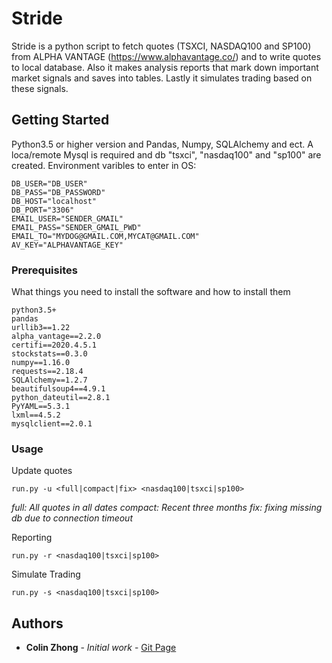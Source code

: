 # Stride

Stride is a python script to fetch quotes (TSXCI, NASDAQ100 and SP100) from ALPHA VANTAGE (https://www.alphavantage.co/) and to write quotes to local database. Also it makes analysis reports that mark down important market signals and saves into tables. Lastly it simulates trading based on these signals.

## Getting Started

Python3.5 or higher version and Pandas, Numpy, SQLAlchemy and ect.
A loca/remote Mysql is required and db "tsxci", "nasdaq100" and "sp100" are created.
Environment varibles to enter in OS:
```
DB_USER="DB_USER"
DB_PASS="DB_PASSWORD"
DB_HOST="localhost"
DB_PORT="3306"
EMAIL_USER="SENDER_GMAIL"
EMAIL_PASS="SENDER_GMAIL_PWD"
EMAIL_TO="MYDOG@GMAIL.COM,MYCAT@GMAIL.COM"
AV_KEY="ALPHAVANTAGE_KEY"
```

### Prerequisites

What things you need to install the software and how to install them

```
python3.5+
pandas
urllib3==1.22
alpha_vantage==2.2.0
certifi==2020.4.5.1
stockstats==0.3.0
numpy==1.16.0
requests==2.18.4
SQLAlchemy==1.2.7
beautifulsoup4==4.9.1
python_dateutil==2.8.1
PyYAML==5.3.1
lxml==4.5.2
mysqlclient==2.0.1

```


### Usage

Update quotes

```
run.py -u <full|compact|fix> <nasdaq100|tsxci|sp100>
```
*full: All quotes in all dates
compact: Recent three months
fix: fixing missing db due to connection timeout*


Reporting
```
run.py -r <nasdaq100|tsxci|sp100>
```

Simulate Trading
```
run.py -s <nasdaq100|tsxci|sp100>
```


## Authors

* **Colin Zhong** - *Initial work* - [Git Page](https://github.com/chzhong25346)
